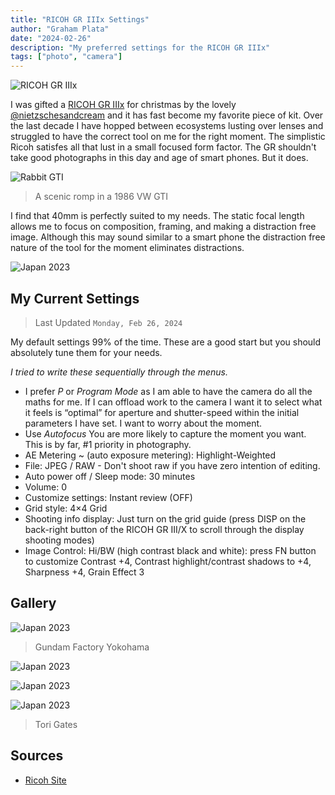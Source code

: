```yaml
---
title: "RICOH GR IIIx Settings"
author: "Graham Plata"
date: "2024-02-26"
description: "My preferred settings for the RICOH GR IIIx"
tags: ["photo", "camera"]
---
```


![RICOH GR IIIx](https://us.ricoh-imaging.com/wp-content/uploads/2021/09/grIIIx-e1698767882212.png)

I was gifted a [RICOH GR IIIx](https://www.bhphotovideo.com/c/product/1664769-REG/ricoh_15286_gr_iiix_digital_camera.html) for christmas by the lovely [@nietzschesandcream](https://www.instagram.com/nietzschesandcream/) and it has fast become my favorite piece of kit. Over the last decade I have hopped between ecosystems lusting over lenses and struggled to have the correct tool on me for the right moment. The simplistic Ricoh satisfes all that lust in a small focused form factor. The GR shouldn't take good photographs in this day and age of smart phones. But it does.

![Rabbit GTI](/img/1986-gti.jpg)

> A scenic romp in a 1986 VW GTI

I find that 40mm is perfectly suited to my needs. The static focal length allows me to focus on composition, framing, and making a distraction free image. Although this may sound similar to a smart phone the distraction free nature of the tool for the moment eliminates distractions.

![Japan 2023](/img/R0001390.JPG)

## My Current Settings

> Last Updated `Monday, Feb 26, 2024`

My default settings 99% of the time. These are a good start but you should absolutely tune them for your needs.

_I tried to write these sequentially through the menus._

- I prefer _P_ or _Program Mode_ as I am able to have the camera do all the maths for me. If I can offload work to the camera I want it to select what it feels is “optimal” for aperture and shutter-speed within the initial parameters I have set. I want to worry about the moment.
- Use _Autofocus_ You are more likely to capture the moment you want. This is by far, #1 priority in photography.
- AE Metering ~ (auto exposure metering): Highlight-Weighted
- File: JPEG / RAW - Don't shoot raw if you have zero intention of editing.
- Auto power off / Sleep mode: 30 minutes
- Volume: 0
- Customize settings: Instant review (OFF)
- Grid style: 4×4 Grid
- Shooting info display: Just turn on the grid guide (press DISP on the back-right button of the RICOH GR III/X to scroll through the display shooting modes)
- Image Control: Hi/BW (high contrast black and white): press FN button to customize Contrast +4, Contrast highlight/contrast shadows to +4, Sharpness +4, Grain Effect 3

## Gallery

![Japan 2023](/img/R0001445.JPG)

> Gundam Factory Yokohama

![Japan 2023](/img/R0001507.JPG)

![Japan 2023](/img/R0001509.JPG)

![Japan 2023](/img/R0001662.JPG)

> Tori Gates

## Sources

- [Ricoh Site](https://us.ricoh-imaging.com/product/griiix/)
